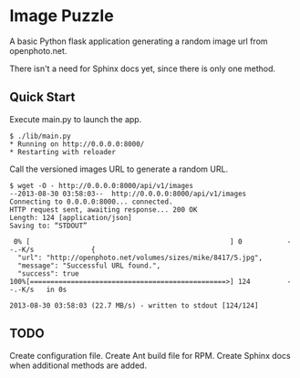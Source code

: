 Image Puzzle
================================

A basic Python flask application generating a random image url from openphoto.net.

There isn't a need for Sphinx docs yet, since there is only one method. 


Quick Start
-------------------------

Execute main.py to launch the app.

    $ ./lib/main.py
    * Running on http://0.0.0.0:8000/
    * Restarting with reloader

Call the versioned images URL to generate a random URL.

    $ wget -O - http://0.0.0.0:8000/api/v1/images
    --2013-08-30 03:58:03--  http://0.0.0.0:8000/api/v1/images
    Connecting to 0.0.0.0:8000... connected.
    HTTP request sent, awaiting response... 200 OK
    Length: 124 [application/json]
    Saving to: “STDOUT”

     0% [                                                 ] 0           --.-K/s              {
      "url": "http://openphoto.net/volumes/sizes/mike/8417/5.jpg",
      "message": "Successful URL found.",
      "success": true
    100%[================================================>] 124         --.-K/s   in 0s

    2013-08-30 03:58:03 (22.7 MB/s) - written to stdout [124/124]


TODO
-------------------------

Create configuration file.
Create Ant build file for RPM.
Create Sphinx docs when additional methods are added.
